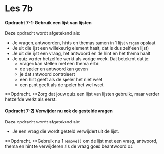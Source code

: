 # Les 7b

#### Opdracht 7-1) Gebruik een lijst van lijsten

Deze opdracht wordt afgetekend als:

* Je vragen, antwoorden, hints en themas samen in 1 lijst `vragen` opslaat
* Je uit die lijst een willekeurig element haalt, dat is dus zelf een lijst)
* Je uit die lijst een vraag, het antwoord en de hint en het thema haalt
* Je quiz verder hetzelfde werkt als vorige week. Dat betekent dat je:
  * vragen kan stellen met een thema erbij
  * de speler en antwoord kan geven
  * je dat antwoord controleert
  * een hint geeft als de speler het niet weet
  * een punt geeft als de speler het wel weet

**Opdracht. **Zorg dat jouw quiz een lijst van lijsten gebruikt, maar verder hetzelfde werkt als eerst.

#### Opdracht 7-2) Verwijder nu ook de gestelde vragen&#x20;

Deze opdracht wordt afgetekend als:

* Je een vraag die wordt gesteld verwijdert uit de lijst.

**Opdracht. **Gebruik nu 1 `remove()` om de lijst met een vraag, antwoord, thema en hint te verwijderen als de vraag goed beantwoord os.











